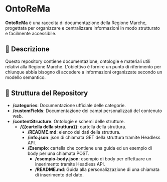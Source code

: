 # OntoReMa

**OntoReMa** è una raccolta di documentazione della Regione Marche, progettata per organizzare e centralizzare informazioni in modo strutturato e facilmente accessibile.

## 📌 Descrizione
Questo repository contiene documentazione, ontologie e materiali utili relativi alla Regione Marche. L'obiettivo è fornire un punto di riferimento per chiunque abbia bisogno di accedere a informazioni organizzate secondo un modello semantico.

## 📂 Struttura del Repository
- **/categories**: Documentazione ufficiale delle categorie.
- **/customFields**: Documentazione dei campi personalizzati del contenuto web.
- **/contentStructure**: Ontologie e schemi delle strutture.
  - **/{{cartella della struttura}}**: cartella della struttura.
    - **/README.md**: elenco dei dati della struttura.
    - **/info.json**: json di chiamata GET della struttura tramite Headless API.
    - **/Esempio**: cartella che contiene una guida ed un esempio di body per una chiamata POST.
      - **/esempio-body.json**: esempio di body per effettuare un inserimento tramite Headless API.
      - **/README.md**: Guida alla personalizzazione di una chiamata di inserimento del dato.


